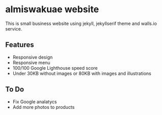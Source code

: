 # almiswakuae website

This is small business website using jekyll, jekyllserif theme and walls.io service.

## Features
- Responsive design
- Responsive menu
- 100/100 Google Lighthouse speed score
- Under 30KB without images or 80KB with images and illustrations

## To Do
- Fix Google analatycs
- Add more photos to products
